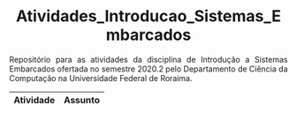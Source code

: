 <h1 align="center">Atividades_Introducao_Sistemas_Embarcados</h1>

<p align="justify">
  Repositório para as atividades da disciplina de Introdução a Sistemas
  Embarcados ofertada no semestre 2020.2 pelo Departamento de Ciência da
  Computação na Universidade Federal de Roraima.
</p>

<table>

<thead>
    <th>Atividade</th>
    <th>Assunto</th>
</thead>

</table>